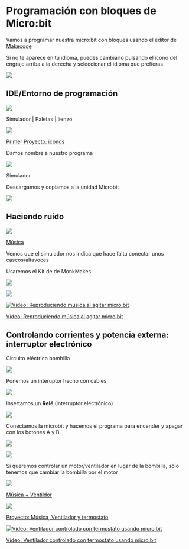 # Programación con bloques de Micro:bit

Vamos a programar nuestra micro:bit con bloques usando el editor de  [Makecode](https://makecode.microbit.org)

Si no te aparece en tu idioma, puedes cambiarlo pulsando el icono del engraje arriba a la derecha y seleccionar el idioma que prefieras

![](./images/SelecionarIdioma.png)


## IDE/Entorno de programación


![](./images/IDE-makecode_texto.png)

Simulador |  Paletas | lienzo




![](./images/PrimerProyectoIconos.png)

[Primer Proyecto: iconos](https://makecode.microbit.org/_E3Pe8zJRaXVg)



Damos nombre a nuestro programa

![](./images/NombrPrograma.png)




Simulador

Descargamos y copiamos a la unidad Microbit

![](./images/CopiarFicheroHex.png)


## Haciendo ruído

![](./images/Musica.png)

[Música](https://makecode.microbit.org/_Rsfe6X6vMED1)

Vemos que el simulador nos indica que hace falta conectar unos cascos/altavoces

Usaremos el Kit de de MonkMakes

![](./images/in_box_read_web.jpg)


![](./images/microbit-altavoz2.jpg)


[![Vídeo: Reproduciendo música al agitar micro:bit](https://img.youtube.com/vi/VwGuElgN2t8/0.jpg)](https://youtu.be/VwGuElgN2t8)


[Vídeo: Reproduciendo música al agitar micro:bit](https://youtu.be/VwGuElgN2t8)

## Controlando corrientes y potencia externa: interruptor electrónico

Circuito eléctrico bombilla

![](./images/circuitoBombilla1.jpg)


Ponemos un interuptor hecho con cables

![](./images/circuitoBombillaInterruptor.jpg)




Insertamos un **Relé** (interruptor electrónico)

![](./images/circuitoBombillaRele.jpg)


Conectamos la microbit y hacemos el programa para encender y apagar con los botones A y B

![](./images/circuitoBombillaRelemicrobit.jpg)


![](./images/circuitoBombillaRelemicrobit2.jpg)

Si queremos controlar un motor/ventilador en lugar de la bombilla, sólo tenemos que cambiar la bombilla por el motor 


![](./images/Musica-Ventilador.png)

[Música + Ventildor](https://makecode.microbit.org/_9cCRiFb7C2ys)


![](./images/Musica-Ventilador-Termostato.png)

[Proyecto: Música, Ventilador y termostato](https://makecode.microbit.org/_DzJHtaPoT4dT)

[![Vídeo: Ventilador controlado con termostato usando micro:bit](https://img.youtube.com/vi/9PxjRF-k8-g/0.jpg)](https://youtu.be/9PxjRF-k8-g)

[Vídeo: Ventilador controlado con termostato usando micro:bit](https://youtu.be/9PxjRF-k8-g)

